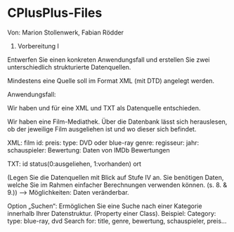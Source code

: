 # CPlusPlus-Files
Von: Marion Stollenwerk, Fabian Rödder


1. Vorbereitung I



Entwerfen Sie einen konkreten Anwendungsfall und erstellen Sie zwei unterschiedlich strukturierte Datenquellen.

Mindestens eine Quelle soll im Format XML (mit DTD) angelegt werden.


Anwendungsfall:

Wir haben und für eine XML und TXT als Datenquelle entschieden.

Wir haben eine Film-Mediathek. Über die Datenbank lässt sich herauslesen, ob der jeweilige Film ausgeliehen ist und wo dieser sich befindet.



XML: 
film id:
preis:
type: DVD oder blue-ray
genre:
regisseur:
jahr:
schauspieler:
Bewertung: Daten von IMDb Bewertungen


TXT: 
id   status(0:ausgeliehen, 1:vorhanden)   ort



(Legen Sie die Datenquellen mit Blick auf Stufe IV an. Sie benötigen Daten, welche Sie im Rahmen einfacher Berechnungen verwenden können. (s. 8. & 9.))
--> Möglichkeiten: 
Daten veränderbar.

Option „Suchen“: Ermöglichen Sie eine Suche nach einer Kategorie innerhalb Ihrer Datenstruktur. (Property einer Class).
Beispiel:
Category: type: blue-ray, dvd
Search for: title, genre, bewertung, schauspieler, preis...




